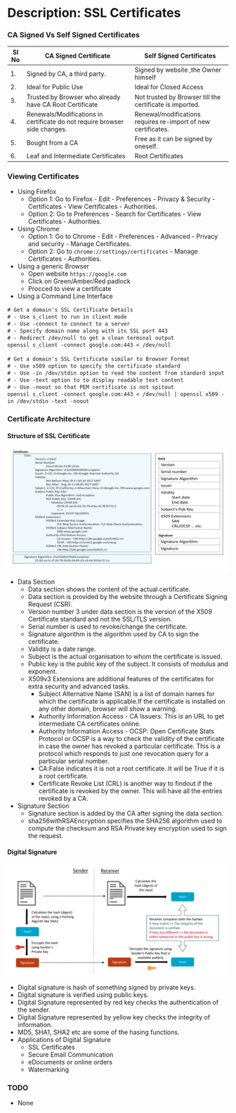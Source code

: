 # Description: SSL Certificates

### CA Signed Vs Self Signed Certificates
|Sl No | CA Signed Certificate                                                      | Self Signed Certificates                                      |
|------|----------------------------------------------------------------------------|---------------------------------------------------------------|
|1.    | Signed by CA, a third party.                                               | Signed by website ,the Owner himself                          |
|2.    | Ideal for Public Use                                                       | Ideal for Closed Access                                       |
|3.    | Trusted by Browser who already have CA Root Certificate                    | Not trusted by Browser till the certificate is imported.      |
|4.    | Renewals/Modifications in certificate do not require browser side changes. | Renewal/modifications requires re-import of new certificates. |
|5.    | Bought from a CA                                                           | Free as it can be signed by oneself.                          |
|6.    | Leaf and Intermediate Certificates                                         | Root Certificates                                             |

### Viewing Certificates
* Using Firefox
    - Option 1: Go to Firefox - Edit - Preferences - Privacy & Security - Certificates - View Certificates - Authorities.
    - Option 2: Go to Preferences - Search for Certificates - View Certificates - Authorities.
* Using Chrome 
    - Option 1: Go to Chrome - Edit - Preferences - Advanced - Privacy and security - Manage Certificates. 
    - Option 2: Go to `chrome://settings/certificates` - Manage Certificates - Authorities.
* Using a generic Browser
    - Open website `https://google.com`
    - Click on Green/Amber/Red padlock
    - Procced to view a certificate 
* Using a Command Line Interface

```
# Get a domain's SSL Certificate Details
# - Use s_client to run in client mode
# - Use -connect to connect to a server
# - Specify domain name along with its SSL port 443
# - Redirect /dev/null to get a clean terminal output
openssl s_client -connect google.com:443 < /dev/null  

# Get a domain's SSL Certificate similar to Browser Format
# - Use x509 option to specify the certificate standard
# - Use -in /dev/stdin option to read the content from standard input
# - Use -text option to to display readable text content
# - Use -noout so that PEM certificate is not spitout
openssl s_client -connect google.com:443 < /dev/null | openssl x509 -in /dev/stdin -text -noout
```

### Certificate Architecture

#### Structure of SSL Certificate
![](images/structure-of-ssl-certificate.png)
* Data Section
    - Data section shows the content of the actual certificate.
    - Data section is provided by the website through a Certificate Signing Request (CSR).
    - Version number 3 under data section is the version of the X509 Certificate standard and not the SSL/TLS version. 
    - Serial number is used to revoke/change the certificate.
    - Signature algorithm is the algorithm used by CA to sign the certificate.
    - Validity is a date range.
    - Subject is the actual organisation to whom the certificate is issued.
    - Public key is the public key of the subject. It consists of modulus and exponent.
    - X509v3 Extensions are additional features of the certificates for extra security and advanced tasks.
        - Subject Alternative Name (SAN) is a list of domain names for which the certificate is applicable.If the 
          certificate is installed on any other domain, browser will show a warning.
        - Authority Information Access - CA Issuers: This is an URL to get intermediate CA certificates online.
        - Authority Information Access - OCSP: Open Certificate Stats Protocol or OCSP is a way to check the validity of 
          the certificate in case the owner has revoked a particular certificate. This is a protocol which responds to 
          just one revocation query for a particular serial number.
        - CA:False indicates it is not a root certificate. It will be True if it is a root certificate.
        - Certificate Revoke List (CRL) is another way to findout if the certificate is revoked by the owner. This will
          have all the entries revoked by a CA.
* Signature Section 
    - Signature section is added by the CA after signing the data section.
    - sha256withRSAEncryption specifies the SHA256 algorithm used to compute the checksum and RSA Private key encryption 
      used to sign the request.

#### Digital Signature
![](images/digital-signature.png)

* Digital signature is hash of something signed by private keys.
* Digital signature is verified using public keys.
* Digital Signature represented by red key checks the authentication of the sender.
* Digital Signature represented by yellow key checks the integrity of information.
* MD5, SHA1, SHA2 etc are some of the hasing functions.
* Applications of Digital Signature
    - SSL Certificates
    - Secure Email Communication
    - eDocuments or online orders
    - Watermarking

### TODO
* None
